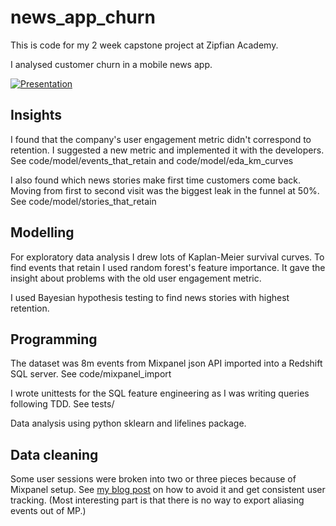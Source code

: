 # news_app_churn

This is code for my 2 week capstone project at Zipfian Academy.

I analysed customer churn in a mobile news app.

[![Presentation](https://github.com/tmylk/news_app_churn/news_app_churn.png)](https://github.com/tmylk/news_app_churn/news_app_churn.pdf)

## Insights

I found that the company's user engagement metric didn't correspond to retention. I suggested a new metric and implemented it with the developers. See code/model/events_that_retain and code/model/eda_km_curves

I also found which news stories make first time customers come back. Moving from first to second visit was the biggest leak in the funnel at 50%. See code/model/stories_that_retain

## Modelling

For exploratory data analysis I drew lots of Kaplan-Meier survival curves. To find events that retain I used random forest's feature importance. It gave the insight about problems with the old user engagement metric. 

I used Bayesian hypothesis testing to find news stories with highest retention.

## Programming

The dataset was 8m events from Mixpanel json API imported into a Redshift SQL server. See code/mixpanel_import

I wrote unittests for the SQL feature engineering as I was writing queries following TDD. See tests/

Data analysis using python sklearn and lifelines package.

## Data cleaning

Some user sessions were broken into two or three pieces because of Mixpanel setup. See [my blog post](http://lev.ghost.io/2015/04/05/how-to-setup-mixpanel-for-churn-analysis/) on how to avoid it and get consistent user tracking. (Most interesting part is that there is no way to export aliasing events out of MP.)
